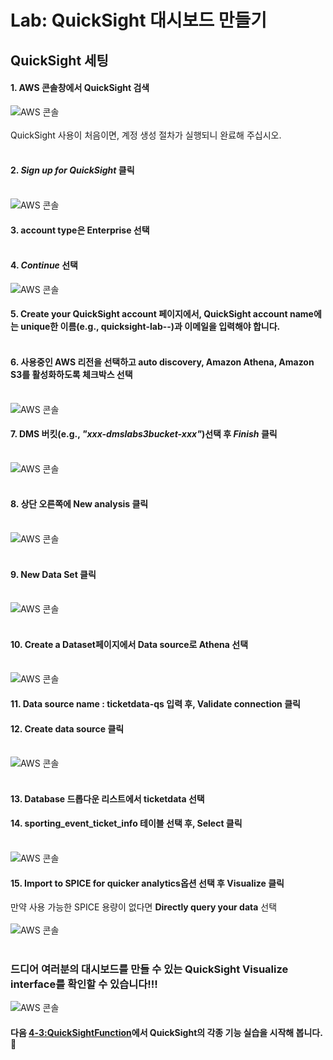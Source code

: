 # Lab: QuickSight 대시보드 만들기

## QuickSight 세팅
#### 1. AWS 콘솔창에서 QuickSight 검색
![AWS 콘솔](../images/qs/qs-console.png)<br></br>
QuickSight 사용이 처음이면, 계정 생성 절차가 실행되니 완료해 주십시오.<br></br>
#### 2. <em>Sign up for QuickSight</em> 클릭<br></br>
![AWS 콘솔](../images/qs/qs-signup1.png)
#### 3. account type은 <b>Enterprise</b> 선택<br></br>
#### 4. <em>Continue </em>선택
![AWS 콘솔](../images/qs/qs-signup2.png)
#### 5. <b>Create your QuickSight account</b> 페이지에서, QuickSight account name에는 unique한 이름(e.g., quicksight-lab-<initials>-<randomstring>)과 이메일을 입력해야 합니다.<br></br>
#### 6. 사용중인 AWS 리전을 선택하고 <b>auto discovery, Amazon Athena, Amazon S3</b>를 활성화하도록 체크박스 선택<br></br>
![AWS 콘솔](../images/qs/qs-signup4.png)
#### 7. DMS 버킷(e.g., <em>"xxx-dmslabs3bucket-xxx"</em>)선택 후 <em>Finish</em> 클릭<br></br>
![AWS 콘솔](../images/qs/qs-signup3.png)
<br></br>
#### 8. 상단 오른쪽에 <b>New analysis</b> 클릭<br></br>
![AWS 콘솔](../images/qs/qs-start-na.png)
<br></br>
#### 9. <b>New Data Set</b> 클릭<br></br>
![AWS 콘솔](../images/qs/qs-start-ds.png)
<br></br>
#### 10. <b>Create a Dataset</b>페이지에서 Data source로 <b>Athena</b> 선택<br></br>
![AWS 콘솔](../images/qs/qs-start-ds2.png)
#### 11. Data source name : <b>ticketdata-qs</b> 입력 후, <b>Validate connection</b> 클릭
#### 12. <b>Create data source</b> 클릭<br></br>
![AWS 콘솔](../images/qs/qs-create-ds1.png)<br></br>
#### 13. Database 드롭다운 리스트에서 <b>ticketdata</b> 선택
#### 14. <b>sporting_event_ticket_info</b> 테이블 선택 후, <b>Select</b> 클릭<br></br>
![AWS 콘솔](../images/qs/qs-create-ds2.png)

#### 15. <b>Import to SPICE for quicker analytics</b>옵션 선택 후 <b>Visualize</b> 클릭
만약 사용 가능한 SPICE 용량이 없다면 <b>Directly query your data</b> 선택<br></br>
![AWS 콘솔](../images/qs/qs-create-ds3.png)
<br></br>
### 드디어 여러분의 대시보드를 만들 수 있는 QuickSight Visualize interface를 확인할 수 있습니다!!!
![AWS 콘솔](../images/qs/qs-dashboard.png)

#### 다음 [4-3:QuickSightFunction](../detail/4-3:QuickSightFunction.md)에서 QuickSight의 각종 기능 실습을 시작해 봅니다.🤗
